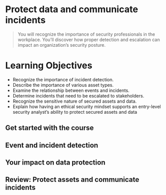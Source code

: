 # Protect data and communicate incidents
> You will recognize the importance of security professionals in the workplace. You'll discover how proper detection and escalation can impact an organization’s security posture.
# Learning Objectives
- Recognize the importance of incident detection.
- Describe the importance of various asset types.
- Examine the relationship between events and incidents.
- Determine incidents that need to be escalated to stakeholders.
- Recognize the sensitive nature of secured assets and data.
- Explain how having an ethical security mindset supports an entry-level security analyst’s ability to protect secured assets and data
## Get started with the course
## Event and incident detection
## Your impact on data protection
## Review: Protect assets and communicate incidents
